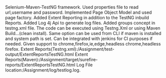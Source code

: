 Selenium-Maven-TestNG framework.
Used properties file to read url,username and password.
Implemented Page Object Model and used page factory.
Added Extent Reporting in addition to the TestNG inbuild Reports.
Added Log 4j Api to generate log files.
Added groups concept in testng.xml file.
The code can be executed using Testng.Xml or using Maven Build...(clean install).
Same option can be used from CLI if maven is installed and system path is set.
Can be integrated with jenkins for CI purposes if needed.
Given support to chrome,firefox,ie,edge,headless chrome,headless firefox.
Extent Reports(Testng.xml):/Assignment/test-output/ExtentReportsTestNG.html
Extent Reports(Maven):/Assignment/target/surefire-reports/ExtentReportsTestNG.html
Log File location:/Assignment/log/testlog.log.
